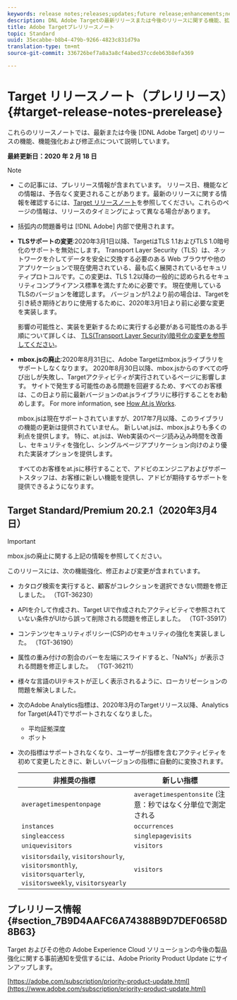 ```yaml
---
keywords: release notes;releases;updates;future release;enhancements;new features;fixes
description: DNL Adobe Targetの最新リリースまたは今後のリリースに関する機能、拡張機能および修正に関する情報を提供するリリースノートです。
title: Adobe Targetプレリリースノート
topic: Standard
uuid: 35ecabbe-b8b4-479b-9266-4823c831d79a
translation-type: tm+mt
source-git-commit: 336726bef7a8a3a8cf4abed37ccdeb63b8efa369

---
```



# Target リリースノート（プレリリース）{#target-release-notes-prerelease}

これらのリリースノートでは、最新または今後 [!DNL Adobe Target] のリリースの機能、機能強化および修正点について説明しています。

**最終更新日：2020 年 2 月 18 日**

>[!NOTE]
>
>* この記事には、プレリリース情報が含まれています。 リリース日、機能などの情報は、予告なく変更されることがあります。最新のリリースに関する情報を確認するには、[Target リリースノート](release-notes.md)を参照してください。これらのページの情報は、リリースのタイミングによって異なる場合があります。
   >
   >
* 括弧内の問題番号は [!DNL Adobe] 内部で使用されます。
   >
   >
* **TLSサポートの変更**:2020年3月1日以降、TargetはTLS 1.1およびTLS 1.0暗号化のサポートを無効にします。 Transport Layer Security（TLS）は、ネットワークを介してデータを安全に交換する必要のある Web ブラウザや他のアプリケーションで現在使用されている、最も広く展開されているセキュリティプロトコルです。この変更は、TLS 1.2以降の一般的に認められるセキュリティコンプライアンス標準を満たすために必要です。 現在使用しているTLSのバージョンを確認します。 バージョンが1.2より前の場合は、Targetを引き続き期待どおりに使用するために、2020年3月1日より前に必要な変更を実装します。
   >
   >   
   影響の可能性と、実装を更新するために実行する必要がある可能性のある手順について詳しくは、 [TLS(Transport Layer Security)暗号化の変更を参照してください](/help/c-implementing-target/c-considerations-before-you-implement-target/tls-transport-layer-security-encryption.md)。
   >
   >
* **mbox.jsの廃止**:2020年8月31日に、Adobe Targetはmbox.jsライブラリをサポートしなくなります。 2020年8月30日以降、mbox.jsからのすべての呼び出しが失敗し、Targetアクティビティが実行されているページに影響します。 サイトで発生する可能性のある問題を回避するため、すべてのお客様は、この日より前に最新バージョンのat.jsライブラリに移行することをお勧めします。 For more information, see [How At.js Works](/help/c-implementing-target/c-implementing-target-for-client-side-web/c-how-atjs-works/how-atjs-works.md).
   >
   >   
   mbox.jsは現在サポートされていますが、2017年7月以降、このライブラリの機能の更新は提供されていません。 新しいat.jsは、mbox.jsよりも多くの利点を提供します。 特に、at.jsは、Web実装のページ読み込み時間を改善し、セキュリティを強化し、シングルページアプリケーション向けのより優れた実装オプションを提供します。
   >
   >   
   すべてのお客様をat.jsに移行することで、アドビのエンジニアおよびサポートスタッフは、お客様に新しい機能を提供し、アドビが期待するサポートを提供できるようになります。


## Target Standard/Premium 20.2.1（2020年3月4日）

>[!IMPORTANT]
>
>mbox.jsの廃止に関する上記の情報を参照してください。

このリリースには、次の機能強化、修正および変更が含まれています。

* カタログ検索を実行すると、顧客がコレクションを選択できない問題を修正しました。 （TGT-36230）
* APIを介して作成され、Target UIで作成されたアクティビティで参照されていない条件がUIから誤って削除される問題を修正しました。 （TGT-35917）
* コンテンツセキュリティポリシー(CSP)のセキュリティの強化を実装しました。 （TGT-36190）
* 属性の重み付けの割合のバーを左端にスライドすると、「NaN%」が表示される問題を修正しました。 （TGT-36211）
* 様々な言語のUIテキストが正しく表示されるように、ローカリゼーションの問題を解決しました。
* 次のAdobe Analytics指標は、2020年3月のTargetリリース以降、Analytics for Target(A4T)でサポートされなくなりました。
   * 平均証拠深度
   * ボット
* 次の指標はサポートされなくなり、ユーザーが指標を含むアクティビティを初めて変更したときに、新しいバージョンの指標に自動的に変換されます。

   | 非推奨の指標 | 新しい指標 |
   |--- |--- |
   | `averagetimespentonpage` | `averagetimespentonsite` (注意：秒ではなく分単位で測定される |
   | `instances` | `occurrences` |
   | `singleaccess` | `singlepagevisits` |
   | `uniquevisitors` | `visitors` |
   | `visitorsdaily`, `visitorshourly`, `visitorsmonthly`, `visitorsquarterly`, `visitorsweekly`, `visitorsyearly` | `visitors` |

## プレリリース情報 {#section_7B9D4AAFC6A74388B9D7DEF0658D8B63}

Target およびその他の Adobe Experience Cloud ソリューションの今後の製品強化に関する事前通知を受信するには、Adobe Priority Product Update にサインアップします。

[https://adobe.com/subscription/priority-product-update.html](https://www.adobe.com/subscription/priority-product-update.html)
